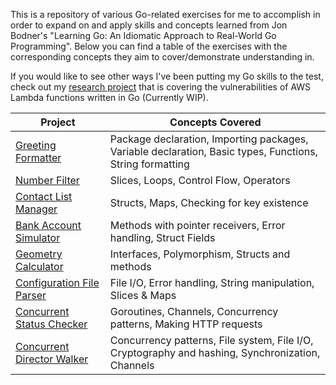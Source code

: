This is a repository of various Go-related exercises for me to accomplish in order to expand on and apply skills and concepts learned from Jon Bodner's "Learning Go: An Idiomatic Approach to Real-World Go Programming". Below you can find a table of the exercises with the corresponding concepts they aim to cover/demonstrate understanding in.

If you would like to see other ways I've been putting my Go skills to the test, check out my [research project](https://github.com/djbertolo/aws-go-lambda-security-research) that is covering the vulnerabilities of AWS Lambda functions written in Go (Currently WIP).

|Project|Concepts Covered|
|--------|---------------|
|[Greeting Formatter](https://github.com/djbertolo/learning-go/tree/main/greeting-formatter)|Package declaration, Importing packages, Variable declaration, Basic types, Functions, String formatting|
|[Number Filter](https://github.com/djbertolo/learning-go/tree/main/number-filter)|Slices, Loops, Control Flow, Operators|
|[Contact List Manager](https://github.com/djbertolo/learning-go/tree/main/contact-list-manager)|Structs, Maps, Checking for key existence|
|[Bank Account Simulator](https://github.com/djbertolo/learning-go/tree/main/bank-account-simulator)|Methods with pointer receivers, Error handling, Struct Fields|
|[Geometry Calculator](https://github.com/djbertolo/learning-go/tree/main/geometry-calculator)|Interfaces, Polymorphism, Structs and methods|
|[Configuration File Parser](https://github.com/djbertolo/learning-go/tree/main/configuration-file-parser)|File I/O, Error handling, String manipulation, Slices & Maps|
|[Concurrent Status Checker](https://github.com/djbertolo/learning-go/tree/main/concurrent-status-checker)|Goroutines, Channels, Concurrency patterns, Making HTTP requests|
|[Concurrent Director Walker](https://github.com/djbertolo/learning-go/tree/main/concurrent-directory-walker)|Concurrency patterns, File system, File I/O, Cryptography and hashing, Synchronization, Channels|
